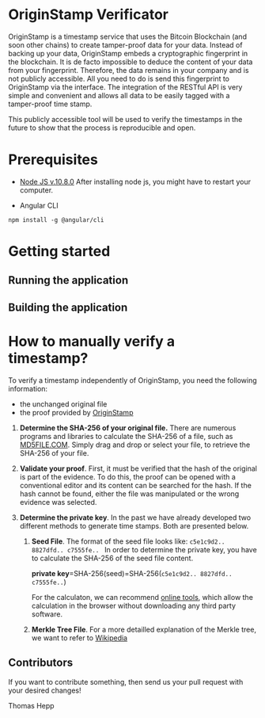 # OriginStamp Verificator
OriginStamp is a timestamp service that uses the Bitcoin Blockchain (and soon other chains) to create tamper-proof data for your data. Instead of backing up your data, OriginStamp embeds a cryptographic fingerprint in the blockchain. It is de facto impossible to deduce the content of your data from your fingerprint. Therefore, the data remains in your company and is not publicly accessible. All you need to do is send this fingerprint to OriginStamp via the interface. The integration of the RESTful API is very simple and convenient and allows all data to be easily tagged with a tamper-proof time stamp.

This publicly accessible tool will be used to verify the timestamps in the future to show that the process is reproducible and open.

# Prerequisites
- [Node JS v.10.8.0](https://nodejs.org/en/download/current/)
After installing node js, you might have to restart your computer.

- Angular CLI 

`npm install -g @angular/cli`


# Getting started

## Running the application

## Building the application

# How to manually verify a timestamp?
To verify a timestamp independently of OriginStamp, you need the following information:
- the unchanged original file
- the proof provided by [OriginStamp](https://originstamp.com)

1. **Determine the SHA-256 of your original file.**
There are numerous programs and libraries to calculate the SHA-256 of a file, such as [MD5FILE.COM](https://md5file.com/calculator). Simply drag and drop or select your file, to retrieve the SHA-256 of your file.

2. **Validate your proof**.
First, it must be verified that the hash of the original is part of the evidence. To do this, the proof can be opened with a conventional editor and its content can be searched for the hash.
If the hash cannot be found, either the file was manipulated or the wrong evidence was selected.

3. **Determine the private key**. 
In the past we have already developed two different methods to generate time stamps. Both are presented below.
   1. **Seed File**. The format of the seed file looks like: `c5e1c9d2.. 8827dfd.. c7555fe.. `
     In order to determine the private key, you have to calculate the SHA-256 of the seed file content.

       **private key**=SHA-256(seed)=SHA-256(`c5e1c9d2.. 8827dfd.. c7555fe..`)

       For the calculaton, we can recommend [online tools](https://passwordsgenerator.net/sha256-hash-generator/), which allow the calculation in the browser without downloading any third party software.

   2. **Merkle Tree File**. 
For a more detailled explanation of the Merkle tree, we want to refer to [Wikipedia](https://en.wikipedia.org/wiki/Merkle_tree)

## Contributors
If you want to contribute something, then send us your pull request with your desired changes!

Thomas Hepp
